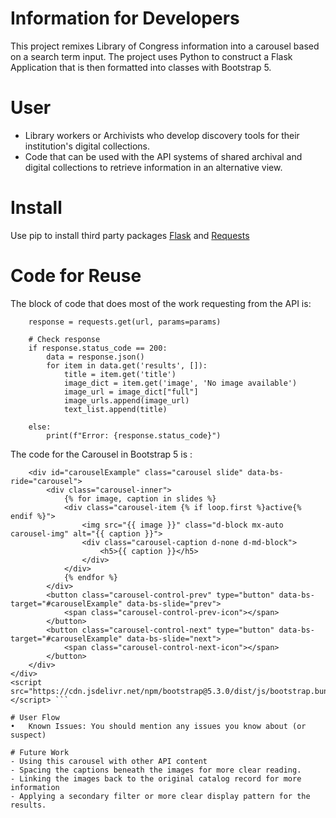 # Information for Developers
This project remixes Library of Congress information into a carousel based on a search term input. The project uses Python to construct a Flask Application that is then formatted  into classes with Bootstrap 5. 

# User
- Library workers or Archivists who develop discovery tools for their institution's digital collections.
- Code that can be used with the API systems of shared archival and digital collections to retrieve information in an alternative view. 
 
# Install 
Use pip to install third party packages [Flask](https://flask.palletsprojects.com/en/stable/url) and [Requests](https://pypi.org/project/requests/)

# Code for Reuse
The block of code that does most of the work requesting from the API is:

```  # Make the request
    response = requests.get(url, params=params)

    # Check response
    if response.status_code == 200:
        data = response.json()
        for item in data.get('results', []):
            title = item.get('title')
            image_dict = item.get('image', 'No image available')
            image_url = image_dict["full"]
            image_urls.append(image_url)
            text_list.append(title)

    else:
        print(f"Error: {response.status_code}")
```

The code for the Carousel in Bootstrap 5 is :
``` <!-- Carousel -->
    <div id="carouselExample" class="carousel slide" data-bs-ride="carousel">
        <div class="carousel-inner">
            {% for image, caption in slides %}
            <div class="carousel-item {% if loop.first %}active{% endif %}">
                <img src="{{ image }}" class="d-block mx-auto carousel-img" alt="{{ caption }}">
                <div class="carousel-caption d-none d-md-block">
                    <h5>{{ caption }}</h5>
                </div>
            </div>
            {% endfor %}
        </div>
        <button class="carousel-control-prev" type="button" data-bs-target="#carouselExample" data-bs-slide="prev">
            <span class="carousel-control-prev-icon"></span>
        </button>
        <button class="carousel-control-next" type="button" data-bs-target="#carouselExample" data-bs-slide="next">
            <span class="carousel-control-next-icon"></span>
        </button>
    </div>
</div>
<script src="https://cdn.jsdelivr.net/npm/bootstrap@5.3.0/dist/js/bootstrap.bundle.min.js"></script> ```

# User Flow
•	Known Issues: You should mention any issues you know about (or suspect)

# Future Work
- Using this carousel with other API content
- Spacing the captions beneath the images for more clear reading.
- Linking the images back to the original catalog record for more information
- Applying a secondary filter or more clear display pattern for the results. 
